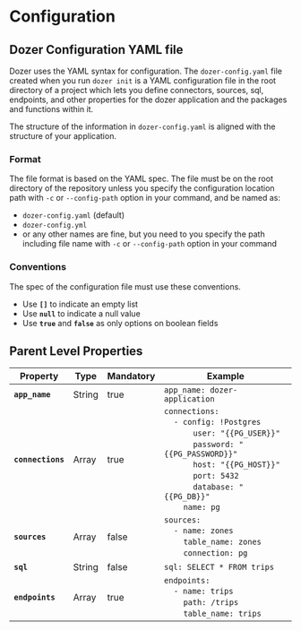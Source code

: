 # Configuration

## Dozer Configuration YAML file

Dozer uses the YAML syntax for configuration. The `dozer-config.yaml`
file created when you run `dozer init` is a YAML configuration file in the root directory of a project which lets you define connectors, sources, sql, endpoints, and other properties for the dozer application and the packages and functions within it.

The structure of the information in `dozer-config.yaml` is aligned with the structure of your application.

### Format
The file format is based on the YAML spec. The file must be on the root directory of the repository unless you specify the configuration location path with `-c` or `--config-path` option in your command, and be named as:

- `dozer-config.yaml` (default)
- `dozer-config.yml`
- or any other names are fine, but you need to you specify the path including file name with `-c` or `--config-path` option in your command

### Conventions
The spec of the configuration file must use these conventions.

- Use **`[]`** to indicate an empty list
- Use **`null`** to indicate a null value
- Use **`true`** and **`false`** as only options on boolean fields

## Parent Level Properties

| Property          | Type   | Mandatory | Example                                                                                                                                                                                                                                                                                                                                                                                                                                                                                                                                                                                                                                       |
|-------------------|--------|-----------|-----------------------------------------------------------------------------------------------------------------------------------------------------------------------------------------------------------------------------------------------------------------------------------------------------------------------------------------------------------------------------------------------------------------------------------------------------------------------------------------------------------------------------------------------------------------------------------------------------------------------------------------------|
| **`app_name`**    | String | true      | `app_name: dozer-application`                                                                                                                                                                                                                                                                                                                                                                                                                                                                                                                                                                                                                 |
| **`connections`** | Array  | true      | `connections: ` <br/>&nbsp;&nbsp;&nbsp;&nbsp;`- config: !Postgres` <br/>&nbsp;&nbsp;&nbsp;&nbsp;&nbsp;&nbsp;&nbsp;&nbsp;&nbsp;&nbsp;&nbsp;&nbsp;`user: "{{PG_USER}}"`<br/>&nbsp;&nbsp;&nbsp;&nbsp;&nbsp;&nbsp;&nbsp;&nbsp;&nbsp;&nbsp;&nbsp;&nbsp;`password: "{{PG_PASSWORD}}"`<br/>&nbsp;&nbsp;&nbsp;&nbsp;&nbsp;&nbsp;&nbsp;&nbsp;&nbsp;&nbsp;&nbsp;&nbsp;`host: "{{PG_HOST}}"`<br/>&nbsp;&nbsp;&nbsp;&nbsp;&nbsp;&nbsp;&nbsp;&nbsp;&nbsp;&nbsp;&nbsp;&nbsp;`port: 5432`<br/>&nbsp;&nbsp;&nbsp;&nbsp;&nbsp;&nbsp;&nbsp;&nbsp;&nbsp;&nbsp;&nbsp;&nbsp;`database: "{{PG_DB}}"`<br/>&nbsp;&nbsp;&nbsp;&nbsp;&nbsp;&nbsp;&nbsp;&nbsp;`name: pg` |
| **`sources`**     | Array  | false     | `sources: ` <br/>&nbsp;&nbsp;&nbsp;&nbsp;`- name: zones` <br/>&nbsp;&nbsp;&nbsp;&nbsp;&nbsp;&nbsp;&nbsp;&nbsp;`table_name: zones` <br/>&nbsp;&nbsp;&nbsp;&nbsp;&nbsp;&nbsp;&nbsp;&nbsp;`connection: pg`                                                                                                                                                                                                                                                                                                                                                                                                                                       |
| **`sql`**         | String | false     | `sql: SELECT * FROM trips`                                                                                                                                                                                                                                                                                                                                                                                                                                                                                                                                                                                                                    |
| **`endpoints`**   | Array  | true      | `endpoints: `<br/>&nbsp;&nbsp;&nbsp;&nbsp;`- name: trips` <br/>&nbsp;&nbsp;&nbsp;&nbsp;&nbsp;&nbsp;&nbsp;&nbsp;`path: /trips` <br/>&nbsp;&nbsp;&nbsp;&nbsp;&nbsp;&nbsp;&nbsp;&nbsp;`table_name: trips`                                                                                                                                                                                                                                                                                                                                                                                                                                        |

